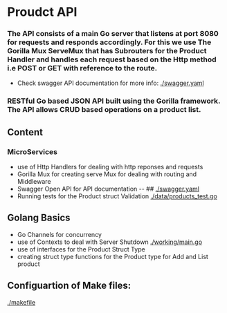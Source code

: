 # Proudct API

### The API consists of a main Go server that listens at port 8080 for requests and responds accordingly. For this we use The Gorilla Mux ServeMux that has Subrouters for the Product Handler and handles each request based on the Http method i.e POST or GET with reference to the route. 

- Check swagger API documentation for more info:  [./swagger.yaml](./swagger.yaml)

### RESTful Go based JSON API built using the Gorilla framework. The API allows CRUD based operations on a product list.

## Content
### MicroServices
- use of Http Handlers for dealing with http reponses and requests
- Gorilla Mux for creating serve Mux for dealing with routing and Middleware
- Swagger Open API for API documentation -- ## [./swagger.yaml](./swagger.yaml)
- Running tests for the Product struct Validation [./data/products_test.go](./data/products_test.go)


## Golang Basics
- Go Channels for concurrency 
- use of Contexts to deal with Server Shutdown [./working/main.go](./working/main.go)
- use of interfaces for the Product Struct Type
- creating struct type functions for the Product type for Add and List product


## Configuartion of Make files:
[./makefile](./makefile)

